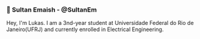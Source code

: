 ### 👋 Sultan Emaish - @SultanEm
Hey, I'm Lukas. I am a 3nd-year student at Universidade Federal do Rio de Janeiro(UFRJ) and currently enrolled in Electrical Engineering.
<!--
**lukasmuller10/lukasmuller10** is a ✨ _special_ ✨ repository because its `README.md` (this file) appears on your GitHub profile.

Here are some ideas to get you started:

- 🔭 I’m currently working on ...
- 🌱 I’m currently learning ...
- 👯 I’m looking to collaborate on ...
- 🤔 I’m looking for help with ...
- 💬 Ask me about ...
- 📫 How to reach me: ...
- 😄 Pronouns: ...
- ⚡ Fun fact: ...
-->
